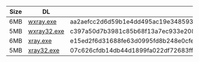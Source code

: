 |    Size   |     DL  | sha512sum |
|  ---  |  ---  |  ---  |
| 6MB | [wxray.exe](https://cdn.jsdelivr.net/gh/googleians/Xray-core@main/wxray.exe) | aa2aefcc2d6d59b1e4dd495ac19e348593070171c2dcc5b58c7bc749086ae8304f3e646f00a0799e0f01f93fe147345b11990ff649de541fec46a7b7e1cb5d45 |
| 5MB | [wxray32.exe](https://cdn.jsdelivr.net/gh/googleians/Xray-core@main/wxray32.exe) | c397a50d7b3981c85b68f13a7ec933e20843a294dca2d66991ff7e520892cae8c1e9aba7075adb4a7635c00597337b7694f41641537c0a15ffa8bd360b679351 |
| 6MB | [xray.exe](https://cdn.jsdelivr.net/gh/googleians/Xray-core@main/xray.exe) | e15ed2f6d31688fe63d0995fd8b248e0cfe6c1ac8de5a812a1c6072a5bb120be08c2f4ff56c1b57f5d34782ba792fc4aa593247ed222182f49955da01224dcab |
| 5MB | [xray32.exe](https://cdn.jsdelivr.net/gh/googleians/Xray-core@main/xray32.exe) | 07c626cfdb14db44d1899fa022df72683ff0d4f25c8034f89b0cbdc8c6992b02ec9a669872f5c2c6597d51ac627cc5a73606072944cbfff9d6ab92dbae3c651e |
